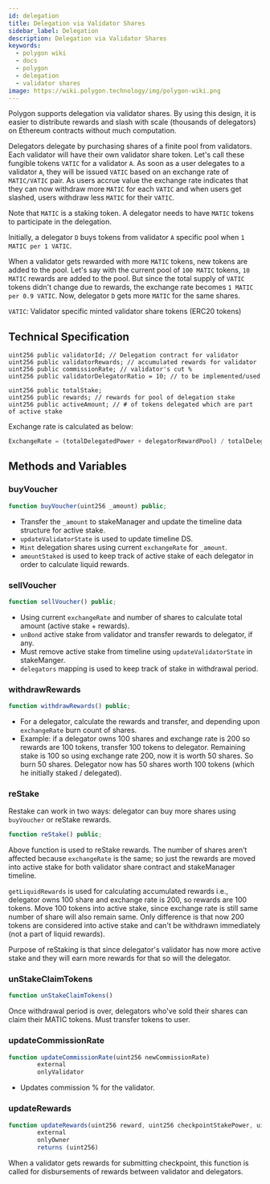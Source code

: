 ```yaml
---
id: delegation
title: Delegation via Validator Shares
sidebar_label: Delegation
description: Delegation via Validator Shares
keywords:
  - polygon wiki
  - docs
  - polygon
  - delegation
  - validator shares
image: https://wiki.polygon.technology/img/polygon-wiki.png
---
```


Polygon supports delegation via validator shares. By using this design, it is easier to distribute rewards and slash with scale (thousands of delegators) on Ethereum contracts without much computation.

Delegators delegate by purchasing shares of a finite pool from validators. Each validator will have their own validator share token. Let's call these fungible tokens `VATIC` for a validator `A`. As soon as a user delegates to a validator `A`, they will be issued `VATIC` based on an exchange rate of `MATIC/VATIC` pair. As users accrue value the exchange rate indicates that they can now withdraw more `MATIC` for each `VATIC` and when users get slashed, users withdraw less `MATIC` for their `VATIC`.

Note that `MATIC` is a staking token. A delegator needs to have `MATIC` tokens to participate in the delegation.

Initially, a delegator `D` buys tokens from validator `A` specific pool when `1 MATIC per 1 VATIC`.

When a validator gets rewarded with more `MATIC` tokens, new tokens are added to the pool. Let's say with the current pool of `100 MATIC` tokens, `10 MATIC` rewards are added to the pool. But since the total supply of `VATIC` tokens didn't change due to rewards, the exchange rate becomes `1 MATIC per 0.9 VATIC`. Now, delegator `D` gets more `MATIC` for the same shares.

`VATIC`: Validator specific minted validator share tokens (ERC20 tokens)

## Technical Specification

```solidity
uint256 public validatorId; // Delegation contract for validator
uint256 public validatorRewards; // accumulated rewards for validator
uint256 public commissionRate; // validator's cut %
uint256 public validatorDelegatorRatio = 10; // to be implemented/used

uint256 public totalStake;
uint256 public rewards; // rewards for pool of delegation stake
uint256 public activeAmount; // # of tokens delegated which are part of active stake
```

Exchange rate is calculated as below:

```js
ExchangeRate = (totalDelegatedPower + delegatorRewardPool) / totalDelegatorShares
```

## Methods and Variables

### buyVoucher

```js
function buyVoucher(uint256 _amount) public;
```

- Transfer the `_amount` to stakeManager and update the timeline data structure for active stake.
- `updateValidatorState` is used to update timeline DS.
- `Mint` delegation shares using current `exchangeRate` for `_amount`.
- `amountStaked` is used to keep track of active stake of each delegator in order to calculate liquid rewards.

### sellVoucher

```js
function sellVoucher() public;
```

- Using current `exchangeRate` and number of shares to calculate total amount (active stake + rewards).
- `unBond` active stake from validator and transfer rewards to delegator, if any.
- Must remove active stake from timeline using `updateValidatorState` in stakeManger.
- `delegators` mapping is used to keep track of stake in withdrawal period.

### withdrawRewards

```js
function withdrawRewards() public;
```

- For a delegator, calculate the rewards and transfer, and depending upon `exchangeRate` burn count of shares.
- Example: if a delegator owns 100 shares and exchange rate is 200 so rewards are 100 tokens, transfer 100 tokens to delegator. Remaining stake is 100 so using exchange rate 200, now it is worth 50 shares. So burn 50 shares. Delegator now has 50 shares worth 100 tokens (which he initially staked / delegated).

### reStake

Restake can work in two ways: delegator can buy more shares using `buyVoucher` or reStake rewards.

```js
function reStake() public;
```

Above function is used to reStake rewards. The number of shares aren’t affected because `exchangeRate` is the same; so just the rewards are moved into active stake for both validator share contract and stakeManager timeline.

`getLiquidRewards` is used for calculating accumulated rewards i.e., delegator owns 100 share and exchange rate is 200, so rewards are 100 tokens. Move 100 tokens into active stake, since exchange rate is still same number of share will also remain same. Only difference is that now 200 tokens are considered into active stake and can't be withdrawn immediately (not a part of liquid rewards).

Purpose of reStaking is that since delegator's validator has now more active stake and they will earn more rewards for that so will the delegator.

### unStakeClaimTokens

```js
function unStakeClaimTokens()
```

Once withdrawal period is over, delegators who've sold their shares can claim their MATIC tokens. Must transfer tokens to user.

### updateCommissionRate

```js
function updateCommissionRate(uint256 newCommissionRate)
        external
        onlyValidator
```

- Updates commission % for the validator.

### updateRewards

```js
function updateRewards(uint256 reward, uint256 checkpointStakePower, uint256 validatorStake)
        external
        onlyOwner
        returns (uint256)
```

When a validator gets rewards for submitting checkpoint, this function is called for disbursements of rewards between validator and delegators.
